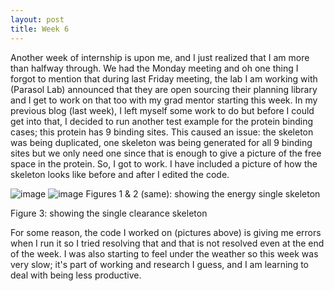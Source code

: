 ```yaml
---
layout: post
title: Week 6
---
```


Another week of internship is upon me, and I just realized that I am more than halfway through. We had the Monday meeting and oh one thing I forgot to mention that during last Friday meeting, the lab I am working with (Parasol Lab) announced that they are open sourcing their planning library and I get to work on that too with my grad mentor starting this week. 
In my previous blog (last week), I left myself some work to do but before I could get into that, I decided to run another test example for the protein binding cases; this protein has 9 binding sites. This caused an issue: the skeleton was being duplicated, one skeleton was being generated for all 9 binding sites but we only need one since that is enough to give a picture of the free space in the protein. So, I got to work. I have included a picture of how the skeleton looks like before and after I edited the code.

![image](https://user-images.githubusercontent.com/66149407/125174054-45ee9e80-e188-11eb-8a7c-c049566fde5e.png)
![image](https://user-images.githubusercontent.com/66149407/125174080-70d8f280-e188-11eb-98c9-ff3da32d4c69.png)
Figures 1 & 2 (same): showing the energy single skeleton 

Figure 3: showing the single clearance skeleton

For some reason, the code I worked on (pictures above) is giving me errors when I run it so I tried resolving that and that is not resolved even at the end of the week. I was also starting to feel under the weather so this week was very slow; it's part of working and research I guess, and I am learning to deal with being less productive.
